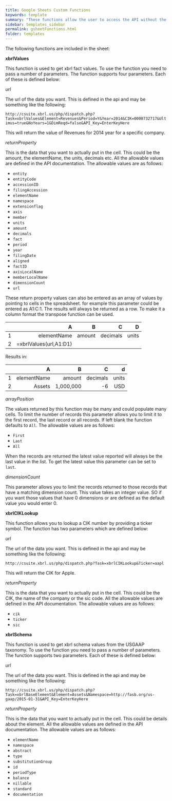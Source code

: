 ```yaml
---
title: Google Sheets Custom Functions
keywords: template
summary: "These functions allow the user to access the API without the need to use the XMLIMPORT function in Google docs which is limited and requires a knowledge of XPATH."
sidebar: templates_sidebar
permalink: gsheetFunctions.html
folder: templates
---
```


The following functions are included in the sheet:

 **xbrlValues**

This function is used to get xbrl fact values. To use the function you need to pass a number of parameters. The function supports four parameters. Each of these is defined below:

*url*

The url of the data you want.  This is defined in the api and may be something like the following:

`http://csuite.xbrl.us/php/dispatch.php?Task=xbrlValues&Element=Revenues&Period=Y&Year=2014&CIK=0000732717&Ultimus=true&NoYears=1&DimReqd=false&API_Key=EnterKeyHere`

This will return the value of Revenues for 2014 year for a specific company.

*returnProperty*

This is the data that you want to actually put in the cell. This could be the amount, the elementName, the units, decimals etc.  All the allowable values are defined in the API documentation. The allowable values are as follows:

* `entity`
* `entityCode`
* `accessionID`
* `filingAccession`
* `elementName`
* `namespace`
* `extensionflag`
* `axis`
* `member`
* `units`
* `amount`
* `decimals`
* `fact`
* `period`
* `year`
* `filingDate`
* `aligned`
* `factID`
* `axisLocalName`
* `memberLocalName`
* `dimensionCount`
* `url`

These return property values can also be entered as an array of values by pointing to cells in the spreadsheet. for example this parameter could be entered as A1:C:1.  The results will always be returned as a row.  To make it a column format the transpose function can be used.

| |A|B|C|D|
|---:|---:|---:|---:|---:|
|1|elementName|amount|decimals|units|
|2|=xbrlValues(url,A1:D1)|||||

Results in:

| |A|B|C|d|
|---:|---:|---:|---:|---:|
|1|elementName|amount|decimals|units|
|2|Assets|1,000,000|-6|USD|




*arrayPosition*

The values returned by this function may be many and could populate many cells. To limit the number of records this parameter allows you to limit it to the first record, the last record or all records. If left blank the function defaults to `All`. The allowable values are as follows:
 * `First`
 * `Last`
 * `All`

When the records are returned the latest value reported will always be the last value in the list. To get the latest value this parameter can be set to `last`.

*dimensionCount*

This parameter allows you to limit the records returned to those records that have a matching dimension count. This value takes an integer value. SO if you want those values that have 0 dimensions or are defined as the default value you would enter 0.

**xbrlCIKLookup**

This function allows you to lookup a CIK number by providing a ticker symbol. The function has two parameters which are defined below:

*url*

The url of the data you want.  This is defined in the api and may be something like the following:

`http://csuite.xbrl.us/php/dispatch.php?Task=xbrlCIKLookup&Ticker=aapl`

This will return the CIK for Apple.

*returnProperty*

This is the data that you want to actually put in the cell. This could be the CIK, the name of the company or the sic code.  All the allowable values are defined in the API documentation. The allowable values are as follows:
 * `cik`
 * `ticker`
 * `sic`

**xbrlSchema**

This function is used to get xbrl schema values from the USGAAP taxonomy. To use the function you need to pass a number of parameters. The function supports two parameters. Each of these is defined below:

*url*

The url of the data you want.  This is defined in the api and may be something like the following:

`http://csuite.xbrl.us/php/dispatch.php?Task=xbrlBaseElement&Element=Assets&Namespace=http://fasb.org/us-gaap/2015-01-31&API_Key=EnterKeyHere`

*returnProperty*

This is the data that you want to actually put in the cell. This could be details about the element.  All the allowable values are defined in the API documentation. The allowable values are as follows:
* `elementName`
* `namespace`
* `abstract`
* `type`
* `substitutionGroup`
* `id`
* `periodType`
* `balance`
* `nillable`
* `standard`
* `documentation`
